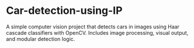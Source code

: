 # Car-detection-using-IP
A simple computer vision project that detects cars in images using Haar cascade classifiers with OpenCV. Includes image processing, visual output, and modular detection logic.
